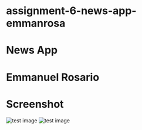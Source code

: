 # assignment-6-news-app-emmanrosa
# News App
# Emmanuel Rosario 

# Screenshot
![test image](/Screenshot1.png?raw=true "test image")
![test image](/Screenshot2.png?raw=true "test image")
